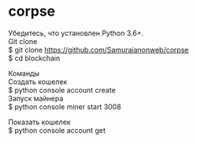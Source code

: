 # corpse
Убедитесь, что установлен Python 3.6+.</br>
Git clone</br>
$ git clone https://github.com/Samuraianonweb/corpse</br>
$ cd blockchain</br>

Команды</br>
Создать кошелек</br>
$ python console account create </br>
Запуск майнера </br>
$ python console miner start 3008</br>

Показать кошелек</br>
$ python console account get </br>
